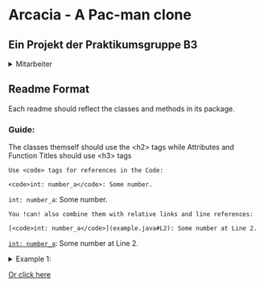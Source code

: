 <h1>Arcacia - A Pac-man clone</h1>

<h2>Ein Projekt der Praktikumsgruppe B3</h2>

<details>
  <summary>Mitarbeiter</summary>
  <details>
    <summary>Projektmanager</summary>
    <ul>
      <li>Lucas Beyel</li>
      <li>Elliot Schibilla</li>
    </ul>
  </details>
  <details>
    <summary>Vertriebsmanager</summary>
    <ul>
      <li>Oscar Heuwes</li>
      <li>Mert Öztürk</li>
    </ul>
  </details>
  <details>
    <summary>Qualitätsmanager</summary>
    <ul>
      <li>Farhan Sasono</li>
      <li>Byungjun Kim</li>
      <li>I Made Paundra Daran</li>
    </ul>
  </details>
  <details>
    <summary>Technologiemanager</summary>
    <ul>
      <li>Mert Tanrısever</li>
      <li>Vincent Salgado</li>
    </ul>
  </details>
 </details>

<h2>Readme Format</h2>

Each readme should reflect the classes and methods in its package.

<h3>Guide:</h3>
The classes themself should use the &lt;h2&gt; tags
while Attributes and Function Titles should use &lt;h3&gt; tags

```
Use <code> tags for references in the Code:

<code>int: number_a</code>: Some number.
```
<code>int: number_a</code>: Some number.
```
You !can! also combine them with relative links and line references:

[<code>int: number_a</code>](example.java#L2): Some number at Line 2.
```
[<code>int: number_a</code>](example.java#L2): Some number at Line 2.


<details>
<summary>Example 1:</summary>
<h2>Example 1</h2>

[example](example.java) is used to show how a readme should be formatted.

<h3>Attributes</h3>
[<code>int: number_a</code>](example.java#L2): Lorem ipsum <br>
[<code>int: number_b</code>](example.java#L3): Lorem ipsum <br>

<h3>Functions</h3>
[<code>int: test()</code>](example.java#L5): Lorem Ipsum

<h3>Debug Functions:</h3>
[<code>String: debugTest()</code>](example.java#L9): Lorem Ipsum
</details>

[Or click here](/src/arcacia/game/handler/README.md)
